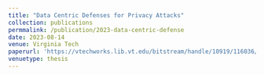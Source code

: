 ```yaml
---
title: "Data Centric Defenses for Privacy Attacks"
collection: publications
permmalink: /publication/2023-data-centric-defense
date: 2023-08-14
venue: Virginia Tech
paperurl: 'https://vtechworks.lib.vt.edu/bitstream/handle/10919/116036/Abhyankar_NS_T_2023.pdf?sequence=1'
venuetype: thesis
---
```

<!-- ---
title: "Under the Roof of Rebels: Civilian Targeting After Territorial Takeover in Sierra Leone"
collection: publications
permalink: /publication/2020-civilian-targeting
date: 2020-06-08
venue: 'International Studies Quarterly'
paperurl: '/files/pdf/research/Under the Roof of Rebels.pdf'
link: 'https://doi.org/10.1093/isq/sqaa009'
code: 'https://doi.org/10.7910/DVN/BEKPWV'
citation: 'Oswald, Christian, Melanie Sauter, Sigrid Weber, and Rob Williams.<sup>*</sup> 2020. &quot;Under the Roof of Rebels: Civilian Targeting After Territorial Takeover in Sierra Leone.&quot; <i>International Studies Quarterly</i> 64(2): 295–305. doi:10.1093/isq/sqaa009'
--- -->